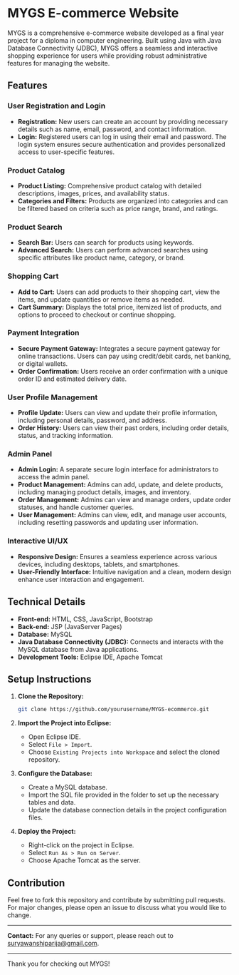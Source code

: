 # MYGS E-commerce Website

MYGS is a comprehensive e-commerce website developed as a final year project for a diploma in computer engineering. Built using Java with Java Database Connectivity (JDBC), MYGS offers a seamless and interactive shopping experience for users while providing robust administrative features for managing the website.

## Features

### User Registration and Login
- **Registration:** New users can create an account by providing necessary details such as name, email, password, and contact information.
- **Login:** Registered users can log in using their email and password. The login system ensures secure authentication and provides personalized access to user-specific features.

### Product Catalog
- **Product Listing:** Comprehensive product catalog with detailed descriptions, images, prices, and availability status.
- **Categories and Filters:** Products are organized into categories and can be filtered based on criteria such as price range, brand, and ratings.

### Product Search
- **Search Bar:** Users can search for products using keywords.
- **Advanced Search:** Users can perform advanced searches using specific attributes like product name, category, or brand.

### Shopping Cart
- **Add to Cart:** Users can add products to their shopping cart, view the items, and update quantities or remove items as needed.
- **Cart Summary:** Displays the total price, itemized list of products, and options to proceed to checkout or continue shopping.

### Payment Integration
- **Secure Payment Gateway:** Integrates a secure payment gateway for online transactions. Users can pay using credit/debit cards, net banking, or digital wallets.
- **Order Confirmation:** Users receive an order confirmation with a unique order ID and estimated delivery date.

### User Profile Management
- **Profile Update:** Users can view and update their profile information, including personal details, password, and address.
- **Order History:** Users can view their past orders, including order details, status, and tracking information.

### Admin Panel
- **Admin Login:** A separate secure login interface for administrators to access the admin panel.
- **Product Management:** Admins can add, update, and delete products, including managing product details, images, and inventory.
- **Order Management:** Admins can view and manage orders, update order statuses, and handle customer queries.
- **User Management:** Admins can view, edit, and manage user accounts, including resetting passwords and updating user information.

### Interactive UI/UX
- **Responsive Design:** Ensures a seamless experience across various devices, including desktops, tablets, and smartphones.
- **User-Friendly Interface:** Intuitive navigation and a clean, modern design enhance user interaction and engagement.

## Technical Details
- **Front-end:** HTML, CSS, JavaScript,  Bootstrap
- **Back-end:** JSP (JavaServer Pages)
- **Database:** MySQL
- **Java Database Connectivity (JDBC):** Connects and interacts with the MySQL database from Java applications.
- **Development Tools:** Eclipse IDE, Apache Tomcat

## Setup Instructions

1. **Clone the Repository:**
   ```bash
   git clone https://github.com/yourusername/MYGS-ecommerce.git
   ```
2. **Import the Project into Eclipse:**
   - Open Eclipse IDE.
   - Select `File > Import`.
   - Choose `Existing Projects into Workspace` and select the cloned repository.
   
3. **Configure the Database:**
   - Create a MySQL database.
   - Import the SQL file provided in the folder to set up the necessary tables and data.
   - Update the database connection details in the project configuration files.

4. **Deploy the Project:**
   - Right-click on the project in Eclipse.
   - Select `Run As > Run on Server`.
   - Choose Apache Tomcat as the server.



## Contribution
Feel free to fork this repository and contribute by submitting pull requests. For major changes, please open an issue to discuss what you would like to change.

---

**Contact:** For any queries or support, please reach out to suryawanshiparija@gmail.com.

---

Thank you for checking out MYGS!
